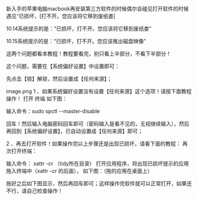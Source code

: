新入手的苹果电脑macbook再安装第三方软件的时候偶尔会碰见打开软件的时候遇见“已损坏，[打不开。您应该将它移到废纸娄]

10.14系统提示的是：“已损坏，打不开。您应该将它移到废纸娄”

10.15系统提示的是：“已损坏，打不开。您应该推出磁盘映像”

这两个问题都看本教程！教程要看完，别只看上半部分，不看下半部分！

这个问题，需要在【系统偏好设置】中设置即可：

先点击【锁】解锁，然后设置成【任何来源】；

image.png
1 、如果系统偏好设置没有设置【任何来源】这个选项！请按下面教程操作！
打开 终端 如下图：

输入命令：sudo spctl --master-disable

回车！然后输入电脑密码回车即可（密码输入是看不见的，无视继续输入），然后再回到【系统偏好设置】，已自动设置成【任何来源】即可；

2 、再去打开软件！如果操作完以上步骤还是出现已损坏，请看下面的教程：
再次打开终端：

输入命令： xattr -cr （tidy所在目录）
打开应用程序，将出现已损坏提示的应用拖入终端中（xattr -cr 的后面），
如下图：（拖的应用在桌面上）



拖好之后如下图显示，然后再回车即可；这样操作完软件就可以正常打开，如果还不行，请自己检查操作！


